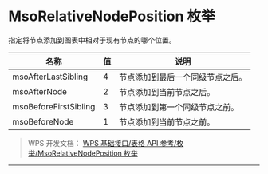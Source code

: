 # MsoRelativeNodePosition 枚举

指定将节点添加到图表中相对于现有节点的哪个位置。

| 名称                  | 值  | 说明                             |
|-----------------------|-----|----------------------------------|
| msoAfterLastSibling   | 4   | 节点添加到最后一个同级节点之后。 |
| msoAfterNode          | 2   | 节点添加到当前节点之后。         |
| msoBeforeFirstSibling | 3   | 节点添加到第一个同级节点之前。   |
| msoBeforeNode         | 1   | 节点添加到当前节点之前。         |

> WPS 开发文档： [WPS 基础接口/表格 API 参考/枚举/MsoRelativeNodePosition 枚举](https://qn.cache.wpscdn.cn/encs/doc/office_v19/topics/WPS%20%E5%9F%BA%E7%A1%80%E6%8E%A5%E5%8F%A3/%E8%A1%A8%E6%A0%BC%20API%20%E5%8F%82%E8%80%83/%E6%9E%9A%E4%B8%BE/MsoRelativeNodePosition%20%E6%9E%9A%E4%B8%BE.html)

------------------------------------------------------------------------
